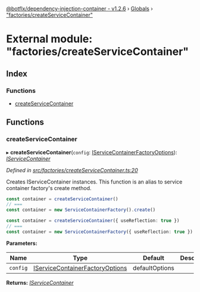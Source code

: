 [@botflx/dependency-injection-container - v1.2.6](../README.md) › [Globals](../globals.md) › ["factories/createServiceContainer"](_factories_createservicecontainer_.md)

# External module: "factories/createServiceContainer"

## Index

### Functions

* [createServiceContainer](_factories_createservicecontainer_.md#createservicecontainer)

## Functions

###  createServiceContainer

▸ **createServiceContainer**(`config`: [IServiceContainerFactoryOptions](../interfaces/_factories_iservicecontainerfactoryoptions_.iservicecontainerfactoryoptions.md)): *[IServiceContainer](../interfaces/_iservicecontainer_.iservicecontainer.md)*

*Defined in [src/factories/createServiceContainer.ts:20](https://github.com/botflux/dependency-injection-container/blob/2d78c73/src/factories/createServiceContainer.ts#L20)*

Creates IServiceContainer instances. This function is an alias to service container factory's create method.

```typescript
const container = createServiceContainer()
// ===
const container = new ServiceContainerFactory().create()

const container = createServiceContainer({ useReflection: true })
// ===
const container = new ServiceContainerFactory({ useReflection: true }).create()
```

**Parameters:**

Name | Type | Default | Description |
------ | ------ | ------ | ------ |
`config` | [IServiceContainerFactoryOptions](../interfaces/_factories_iservicecontainerfactoryoptions_.iservicecontainerfactoryoptions.md) |  defaultOptions |   |

**Returns:** *[IServiceContainer](../interfaces/_iservicecontainer_.iservicecontainer.md)*
